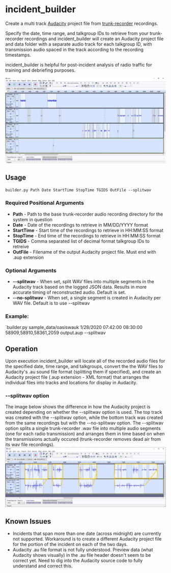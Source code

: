 # incident_builder
Create a multi track [Audacity](https://www.audacityteam.org) project file from [trunk-recorder](https://github.com/robotastic/trunk-recorder) recordings.

Specify the date, time range, and talkgroup IDs to retrieve from your trunk-recorder recordings and incident_builder will create an Audacity project file and data folder with a separate audio track for each talkgroup ID, with transmission audio spaced in the track according to the recording timestamps.  

incident_builder is helpful for post-incident analysis of radio traffic for training and debriefing purposes.  

![incident_builder](images/incident_builder.png)
## Usage
`builder.py Path Date StartTime StopTime TGIDS OutFile --splitwav`
### Required Positional Arguments
* **Path**      - Path to the base trunk-recorder audio recording directory for the system in question
* **Date**      - Date of the recordings to retrieve in MM/DD/YYYY format
* **StartTime** - Start time of the recordings to retrieve in HH:MM:SS format
* **StopTime**  - End time of the recordings to retrieve in HH:MM:SS format
* **TGIDS**     - Comma separated list of decimal format talkgroup IDs to retreive
* **OutFile**   - Filename of the output Audacity project file.  Must end with .aup extension

### Optional Arguments
* **--splitwav**    - When set, split WAV files into multiple segments in the Audacity track based on the logged JSON data. Results in more accurate timing of reconstructed audio.  Default is set.
* **--no-splitwav** - When set, a single segment is created in Audacity per WAV file.  Default is to use --splitwav

### Example:

`builder.py sample_data/oasiswauk 1/28/2020 07:42:00 08:30:00 58909,58910,58361,2059 output.aup --splitwav
## Operation
Upon execution incident_builder will locate all of the recorded audio files for the specified date, time range, and talkgroups, convert the the WAV files to Audacity's .au sound file format (splitting them if specified), and create an Audacity project file (.aup extension - XML format) that arranges the individual files into tracks and locations for display in Audacity.

### --splitwav option
The image below shows the difference in how the Audacity project is created depending on whether the --splitwav option is used.  The top track was created with the --splitwav option, while the bottom track was created from the same recordings but with the --no-splitwav option.  The --splitwav option splits a single trunk-recorder .wav file into multiple audio segments (one for each radio transmission) and arranges them in time based on when the transmissions actually occured (trunk-recorder removes dead air from its wav file recordings).
![wavsplit](images/wavsplit.png)

## Known Issues
* Incidents that span more than one date (across midnight) are currently not supported.  Workaround is to create a different Audacity project file for the portion of the incident on each of the two days.  
* Audacity .au file format is not fully understood.  Preview data (what Audacity shows visually) in the .au file header doesn't seem to be correct yet.  Need to dig into the Audacity source code to fully understand and correct this.  

